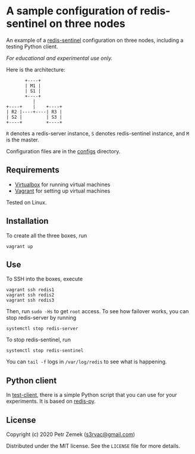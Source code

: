 # A sample configuration of redis-sentinel on three nodes

An example of a [redis-sentinel](https://redis.io/topics/sentinel)
configuration on three nodes, including a testing Python client.

_For educational and experimental use only._

Here is the architecture:
```
       +----+
       | M1 |
       | S1 |
       +----+
          |
+----+    |    +----+
| R2 |----+----| R3 |
| S2 |         | S3 |
+----+         +----+
```
`R` denotes a redis-server instance, `S` denotes redis-sentinel instance, and
`M` is the master.

Configuration files are in the [configs](configs) directory.

## Requirements

* [Virtualbox](https://www.virtualbox.org/) for running virtual machines
* [Vagrant](https://www.vagrantup.com/) for setting up virtual machines

Tested on Linux.

## Installation

To create all the three boxes, run
```
vagrant up
```

## Use

To SSH into the boxes, execute
```
vagrant ssh redis1
vagrant ssh redis2
vagrant ssh redis3
```
Then, run `sudo -Hs` to get `root` access. To see how failover works, you can
stop redis-server by running
```
systemctl stop redis-server
```
To stop redis-sentinel, run
```
systemctl stop redis-sentinel
```
You can `tail -f` logs in `/var/log/redis` to see what is happening.

## Python client

In [test-client](test-client), there is a simple Python script that you can use
for your experiments. It is based on
[redis-py](https://redis-py.readthedocs.io/en/latest/).

## License

Copyright (c) 2020 Petr Zemek (<s3rvac@gmail.com>)

Distributed under the MIT license. See the `LICENSE` file for more details.
